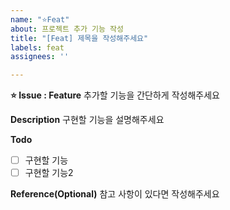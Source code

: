 ```yaml
---
name: "⭐Feat"
about: 프로젝트 추가 기능 작성
title: "[Feat] 제목을 작성해주세요"
labels: feat
assignees: ''

---
```


**⭐ Issue : Feature**
추가할 기능을 간단하게 작성해주세요

**Description**
구현할 기능을 설명해주세요

**Todo**
- [ ] 구현할 기능
- [ ] 구현할 기능2

**Reference(Optional)**
참고 사항이 있다면 작성해주세요
